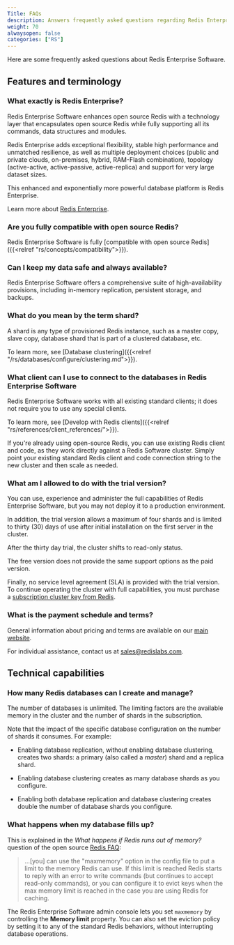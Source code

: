 ```yaml
---
Title: FAQs
description: Answers frequently asked questions regarding Redis Enterprise Software.
weight: 70
alwaysopen: false
categories: ["RS"]
---
```

Here are some frequently asked questions about Redis Enterprise Software.

## Features and terminology

### What exactly is Redis Enterprise?

Redis Enterprise Software enhances open source Redis with a technology layer that encapsulates open source Redis while fully supporting all its commands, data structures and modules. 

Redis Enterprise adds exceptional flexibility, stable high performance and unmatched resilience, as well as multiple deployment choices (public and private clouds, on-premises, hybrid, RAM-Flash combination), topology (active-active, active-passive, active-replica) and support for very large dataset sizes. 

This enhanced and exponentially more powerful database platform is Redis Enterprise.

Learn more about [Redis Enterprise](https://redislabs.com/why-redis/redis-enterprise/).

### Are you fully compatible with open source Redis?

Redis Enterprise Software is fully [compatible with open source Redis]({{<relref "rs/concepts/compatibility">}}).

### Can I keep my data safe and always available?
Redis Enterprise Software offers a comprehensive suite of
high-availability provisions, including in-memory replication,
persistent storage, and backups.

### What do you mean by the term shard?

A shard is any type of provisioned Redis instance, such as a master
copy, slave copy, database shard that is part of a clustered database,
etc.

To learn more, see [Database clustering]({{<relref "/rs/databases/configure/clustering.md">}}).

### What client can I use to connect to the databases in Redis Enterprise Software

Redis Enterprise Software works with all existing standard clients; it does not require you to use any special clients.

To learn more, see [Develop with Redis clients]({{<relref "rs/references/client_references/">}}).

If you're already using open-source Redis, you can use existing Redis client and code, as they work directly against a Redis Software cluster.  Simply point your existing standard Redis client and code
connection string to the new cluster and then scale as needed.

### What am I allowed to do with the trial version?

You can use, experience and administer the full capabilities of Redis
Enterprise Software, but you may not deploy it to a production
environment. 

In addition, the trial version allows a maximum of four
shards and is limited to thirty (30) days of use after initial
installation on the first server in the cluster. 

After the thirty day
trial, the cluster shifts to read-only status. 

The free version does
not provide the same support options as the paid version. 

Finally, no
service level agreement (SLA) is provided with the trial version. To continue operating the
cluster with full capabilities, you must purchase a [subscription
cluster key from Redis](https://redislabs.com/pricing).

### What is the payment schedule and terms?

General information about pricing and terms are available on our [main website](https://redislabs.com/redis-enterprise-software/pricing/).

For individual assistance, contact us at <sales@redislabs.com>.

## Technical capabilities

### How many Redis databases can I create and manage?

The number of databases is unlimited. The limiting factors are the
available memory in the cluster and the number of shards in the
subscription.

Note that the impact of the specific database configuration on the 
number of shards it consumes. For example:

- Enabling database replication, without enabling database clustering, 
  creates two shards: a primary (also called a _master_) shard and a replica shard.

- Enabling database clustering creates as many database shards as you 
  configure.

- Enabling both database replication and database clustering creates 
  double the number of database shards you configure.

### What happens when my database fills up?

This is explained in the _What happens if Redis runs out of memory?_ question of the open source [Redis FAQ](https://redis.io/topics/faq):

<blockquote>...[you] can use the "maxmemory" option in the config file to put a
limit to the memory Redis can use. If this limit is reached Redis
starts to reply with an error to write commands (but continues to
accept read-only commands), or you can configure it to evict keys when
the max memory limit is reached in the case you are using Redis for
caching.</blockquote>

The Redis Enterprise Software admin console lets you set `maxmemory` by controlling the **Memory limit** property.  You can also set the eviction policy by setting it to any of the standard Redis
behaviors, without interrupting database operations.
